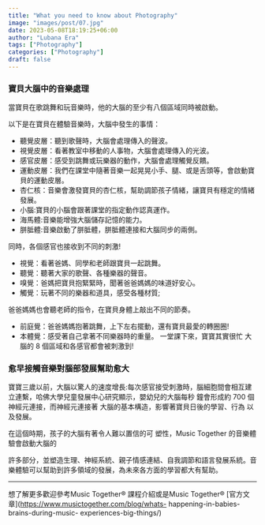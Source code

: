 ```yaml
---
title: "What you need to know about Photography"
image: "images/post/07.jpg"
date: 2023-05-08T18:19:25+06:00
author: "Lubana Era"
tags: ["Photography"]
categories: ["Photography"]
draft: false
---
```


### 寶貝大腦中的音樂處理
當寶貝在歌跳舞和玩音樂時，他的大腦的至少有八個區域同時被啟動。

以下是在寶貝在體驗音樂時，大腦中發生的事情：
* 聽覺皮層：聽到歌聲時，大腦會處理傳入的聲波。
* 視覺皮層：看著教室中移動的人事物，大腦會處理傳入的光波。
* 感官皮層：感受到跳舞或玩樂器的動作，大腦會處理觸覺反饋。
* 運動皮層：我們在課堂中隨著音樂一起晃晃小手、腿、或是舌頭等，會啟動寶貝的運動皮層。
* 杏仁核：音樂會激發寶貝的杏仁核，幫助調節孩子情緒，讓寶貝有穩定的情緒發展。
* 小腦:寶貝的小腦會跟著課堂的指定動作認真運作。
* 海馬體:音樂能增強大腦儲存記憶的能力。
* 胼胝體:音樂啟動了胼胝體，胼胝體連接和大腦同步的兩側。

同時，各個感官也接收到不同的刺激!
* 視覺：看著爸媽、同學和老師跟寶貝一起跳舞。
* 聽覺：聽著大家的歌聲、各種樂器的聲音。
* 嗅覺：爸媽把寶貝抱緊緊時，聞著爸爸媽媽的味道好安心。
* 觸覺：玩著不同的樂器和道具，感受各種材質;

爸爸媽媽也會聽老師的指令，在寶貝身體上敲出不同的節奏。
* 前庭覺：爸爸媽媽抱著跳舞，上下左右擺動，還有寶貝最愛的轉圈圈!
* 本體覺：感受著自己拿著不同樂器時的重量。 一堂課下來，寶寶其實很忙 大腦的 8 個區域和各感官都會被刺激到!

### 愈早接觸音樂對腦部發展幫助愈大
寶寶三歲以前，大腦以驚人的速度增長:每次感官接受刺激時，腦細胞間會相互建立連繫，哈佛大學兒童發展中心研究顯示，嬰幼兒的大腦每秒 鐘會形成約 700 個神經元連接，而神經元連接著 大腦的基本構造，影響著寶貝日後的學習、行為 以及發展。

在這個時期，孩子的大腦有著令人難以置信的可 塑性，Music Together 的音樂體驗會啟動大腦的
 
許多部分，並塑造生理、神經系統、親子情感連結、自我調節和語言發展系統。音樂體驗可以幫助到許多領域的發展，為未來各方面的學習都大有幫助。

---

想了解更多歡迎參考Music Together® 課程介紹或是Music Together® [官方文章](https://www.musictogether.com/blog/whats- happening-in-babies-brains-during-music- experiences-big-things/)